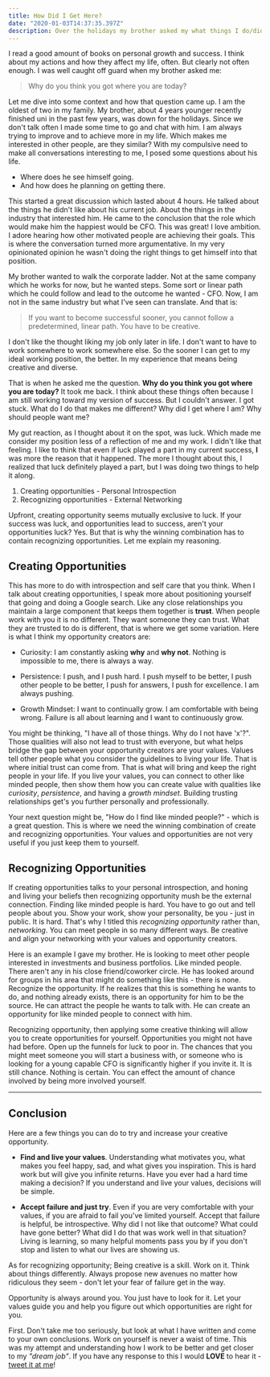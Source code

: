```yaml
---
title: How Did I Get Here?
date: "2020-01-03T14:37:35.397Z"
description: Over the holidays my brother asked my what things I do/did to get where I am. I thought that was such an interesting question, and something I hadn't thought about. Here is my attempt at distilling my relative successes.
---
```


I read a good amount of books on personal growth and success. I think about my actions and how they affect my life, often. But clearly not often enough. I was well caught off guard when my brother asked me:

> Why do you think you got where you are today?

Let me dive into some context and how that question came up. I am the oldest of two in my family. My brother, about 4 years younger recently finished uni in the past few years, was down for the holidays. Since we don't talk often I made some time to go and chat with him. I am always trying to improve and to achieve more in my life. Which makes me interested in other people, are they similar? With my compulsive need to make all conversations interesting to me, I posed some questions about his life.

- Where does he see himself going.
- And how does he planning on getting there.

This started a great discussion which lasted about 4 hours. He talked about the things he didn't like about his current job. About the things in the industry that interested him. He came to the conclusion that the role which would make him the happiest would be CFO. This was great! I love ambition. I adore hearing how other motivated people are achieving their goals. This is where the conversation turned more argumentative. In my very opinionated opinion he wasn't doing the right things to get himself into that position.

My brother wanted to walk the corporate ladder. Not at the same company which he works for now, but he wanted steps. Some sort or linear path which he could follow and lead to the outcome he wanted - CFO. Now, I am not in the same industry but what I've seen can translate. And that is:

> If you want to become successful sooner, you cannot follow a predetermined, linear path. You have to be creative.

I don't like the thought liking my job only later in life. I don't want to have to work somewhere to work somewhere else. So the sooner I can get to my ideal working position, the better. In my experience that means being creative and diverse.

That is when he asked me the question. **Why do you think you got where you are today?** It took me back. I think about these things often because I am still working toward my version of success. But I couldn't answer. I got stuck. What do I do that makes me different? Why did I get where I am? Why should people want me?

My gut reaction, as I thought about it on the spot, was luck. Which made me consider my position less of a reflection of me and my work. I didn't like that feeling. I like to think that even if luck played a part in my current success, **I** was more the reason that it happened. The more I thought about this, I realized that luck definitely played a part, but I was doing two things to help it along.

1. Creating opportunities - Personal Introspection
2. Recognizing opportunities - External Networking

Upfront, creating opportunity seems mutually exclusive to luck. If your success was luck, and opportunities lead to success, aren't your opportunities luck? Yes. But that is why the winning combination has to contain recognizing opportunities. Let me explain my reasoning.

## Creating Opportunities

This has more to do with introspection and self care that you think. When I talk about creating opportunities, I speak more about positioning yourself that going and doing a Google search. Like any close relationships you maintain a large component that keeps them together is **trust**. When people work with you it is no different. They want someone they can trust. What they are trusted to do is different, that is where we get some variation. Here is what I think my opportunity creators are:

- Curiosity: I am constantly asking **why** and **why not**. Nothing is impossible to me, there is always a way.

- Persistence: I push, and I push hard. I push myself to be better, I push other people to be better, I push for answers, I push for excellence. I am always pushing.

- Growth Mindset: I want to continually grow. I am comfortable with being wrong. Failure is all about learning and I want to continuously grow.

You might be thinking, "I have all of those things. Why do I not have 'x'?". Those qualities will also not lead to trust with everyone, but what helps bridge the gap between your opportunity creators are your values. Values tell other people what you consider the guidelines to living your life. That is where initial trust can come from. That is what will bring and keep the right people in your life. If you live your values, you can connect to other like minded people, then show them how you can create value with qualities like _curiosity_, _persistence_, and having a _growth mindset_. Building trusting relationships get's you further personally and professionally.

Your next question might be, "How do I find like minded people?" - which is a great question. This is where we need the winning combination of create and recognizing opportunities. Your values and opportunities are not very useful if you just keep them to yourself.

## Recognizing Opportunities

If creating opportunities talks to your personal introspection, and honing and living your beliefs then recognizing opportunity mush be the external connection. Finding like minded people is hard. You have to go out and tell people about you. Show your work, show your personality, be you - just in public. It is hard. That's why I titled this _recognizing opportunity_ rather than, _networking_. You can meet people in so many different ways. Be creative and align your networking with your values and opportunity creators.

Here is an example I gave my brother. He is looking to meet other people interested in investments and business portfolios. Like minded people. There aren't any in his close friend/coworker circle. He has looked around for groups in his area that might do something like this - there is none. Recognize the opportunity. If he realizes that this is something he wants to do, and nothing already exists, there is an opportunity for him to be the source. He can attract the people he wants to talk with. He can create an opportunity for like minded people to connect with him.

Recognizing opportunity, then applying some creative thinking will allow you to create opportunities for yourself. Opportunities you might not have had before. Open up the funnels for luck to poor in. The chances that you might meet someone you will start a business with, or someone who is looking for a young capable CFO is significantly higher if you invite it. It is still chance. Nothing is certain. You can effect the amount of chance involved by being more involved yourself.

---

## Conclusion

Here are a few things you can do to try and increase your creative opportunity.

- **Find and live your values**. Understanding what motivates you, what makes you feel happy, sad, and what gives you inspiration. This is hard work but will give you infinite returns. Have you ever had a hard time making a decision? If you understand and live your values, decisions will be simple.

- **Accept failure and just try**. Even if you are very comfortable with your values, if you are afraid to fail you've limited yourself. Accept that failure is helpful, be introspective. Why did I not like that outcome? What could have gone better? What did I do that was work well in that situation? Living is learning, so many helpful moments pass you by if you don't stop and listen to what our lives are showing us.

As for recognizing opportunity; Being creative is a skill. Work on it. Think about things differently. Always propose new avenues no matter how ridiculous they seem - don't let your fear of failure get in the way.

Opportunity is always around you. You just have to look for it. Let your values guide you and help you figure out which opportunities are right for you.

First. Don't take me too seriously, but look at what I have written and come to your own conclusions. Work on yourself is never a waist of time. This was my attempt and understanding how I work to be better and get closer to my _"dream job"_. If you have any response to this I would **LOVE** to hear it - [tweet it at me](https://ctt.ac/0zyuv)!
